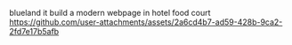blueland 
it build a modern webpage in hotel food court
https://github.com/user-attachments/assets/2a6cd4b7-ad59-428b-9ca2-2fd7e17b5afb

